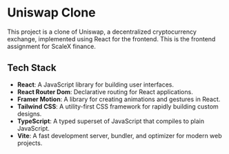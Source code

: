 # Uniswap Clone

This project is a clone of Uniswap, a decentralized cryptocurrency exchange, implemented using React for the frontend. This is the frontend assignment for ScaleX finance. 

## Tech Stack

- **React**: A JavaScript library for building user interfaces.
- **React Router Dom**: Declarative routing for React applications.
- **Framer Motion**: A library for creating animations and gestures in React.
- **Tailwind CSS**: A utility-first CSS framework for rapidly building custom designs.
- **TypeScript**: A typed superset of JavaScript that compiles to plain JavaScript.
- **Vite**: A fast development server, bundler, and optimizer for modern web projects.
